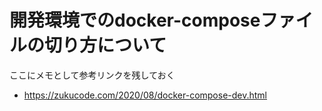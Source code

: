 # 開発環境でのdocker-composeファイルの切り方について
ここにメモとして参考リンクを残しておく
- https://zukucode.com/2020/08/docker-compose-dev.html
